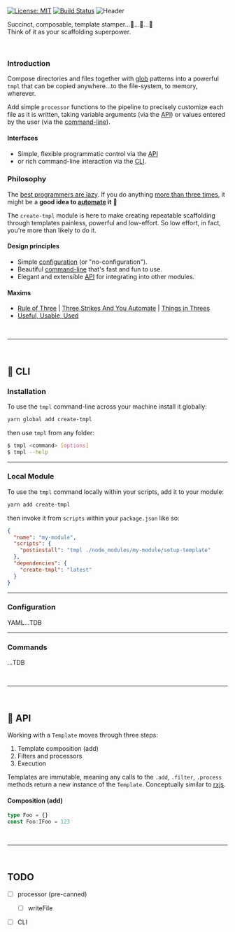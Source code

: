[![License: MIT](https://img.shields.io/badge/License-MIT-green.svg)](https://opensource.org/licenses/MIT)
[![Build Status](https://travis-ci.org/philcockfield/create-tmpl.svg?branch=master)](https://travis-ci.org/philcockfield/create-tmpl)
![Header](https://user-images.githubusercontent.com/185555/51378810-daa55200-1b72-11e9-9658-275929147ee9.png)

Succinct, composable, template stamper...🤖...🤖...🤖  
Think of it as your scaffolding superpower.

<p>&nbsp;</p>

### Introduction
Compose directories and files together with [glob](https://en.wikipedia.org/wiki/Glob_(programming)) patterns into a powerful `tmpl` that can be copied anywhere...to the file-system, to memory, wherever.

Add simple `processor` functions to the pipeline to precisely customize each file as it is written, taking variable arguments (via the [API](#API)) or values entered by the user (via the [command-line](#CLI)).

#### Interfaces

- Simple, flexible programmatic control via the [API](#API)
- or rich command-line interaction via the [CLI](#CLI).

### Philosophy
The [best programmers are lazy](http://threevirtues.com). If you do anything [more than three times](http://wiki.c2.com/?ThreeStrikesAndYouAutomate), it might be a **good idea to [automate](http://wiki.c2.com/?AutomationIsOurFriend) it** 🤖

The `create-tmpl` module is here to make creating repeatable scaffolding through templates painless, powerful and low-effort.  So low effort, in fact, you're more than likely to do it.

#### Design principles

- Simple [configuration](Configuration) (or "no-configuration").
- Beautiful [command-line](#CLI) that's fast and fun to use.
- Elegant and extensible [API](#API) for integrating into other modules.

#### Maxims
- [Rule of Three](http://wiki.c2.com/?RuleOfThree) | [Three Strikes And You Automate](http://wiki.c2.com/?ThreeStrikesAndYouAutomate) | [Things in Threes](http://wiki.c2.com/?ThingsInThrees)
- [Useful, Usable, Used](http://wiki.c2.com/?UsefulUsableUsed)


<p>&nbsp;</p>  

---

<p>&nbsp;</p>



## 🌳 CLI

### Installation
To use the `tmpl` command-line across your machine install it globally:

```bash
yarn global add create-tmpl
```

then use `tmpl` from any folder:

```bash
$ tmpl <command> [options]
$ tmpl --help
```


---

### Local Module
To use the `tmpl` command locally within your scripts, add it to your module:

```bash
yarn add create-tmpl
```

then invoke it from `scripts` within your `package.json` like so:

```json
{
  "name": "my-module",
  "scripts": {
    "postinstall": "tmpl ./node_modules/my-module/setup-template"
  },
  "dependencies": {
    "create-tmpl": "latest"
  }
}
```

---

### Configuration
YAML...TDB

---

### Commands
...TDB

<p>&nbsp;</p>  

---

<p>&nbsp;</p>

## 🌳 API
Working with a `Template` moves through three steps:
1. Template composition (add)
2. Filters and processors
3. Execution

Templates are immutable, meaning any calls to the `.add`, `.filter`, `.process` methods return a new instance of the `Template`.  Conceptually similar to [rxjs](https://github.com/ReactiveX/rxjs).


#### Composition (add)

```ts
type Foo = {}
const Foo:IFoo = 123
```



<p>&nbsp;</p>  

---

<p>&nbsp;</p>

## TODO
- [ ] processor (pre-canned)
  - [ ] writeFile
- [ ] CLI

